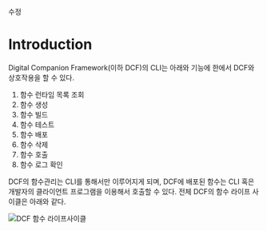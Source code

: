 수정

# Introduction

Digital Companion Framework(이하 DCF)의 CLI는 아래와 기능에 한에서 DCF와 상호작용을 할 수 있다.



1. 함수 런타임 목록 조회
2. 함수 생성
3. 함수 빌드
4. 함수 테스트
5. 함수 배포
6. 함수 삭제
7. 함수 호출
8. 함수 로그 확인



DCF의 함수관리는 CLI를 통해서만 이루어지게 되며, DCF에 배포된 함수는 CLI 혹은 개발자의 클라이언트 프로그램을 이용해서 호출할 수 있다. 전체 DCF의 함수 라이프 사이클은 아래와 같다.

![DCF 함수 라이프사이클](https://user-images.githubusercontent.com/13328380/71800226-d97a7700-309a-11ea-9c56-c95230ebab4f.png)